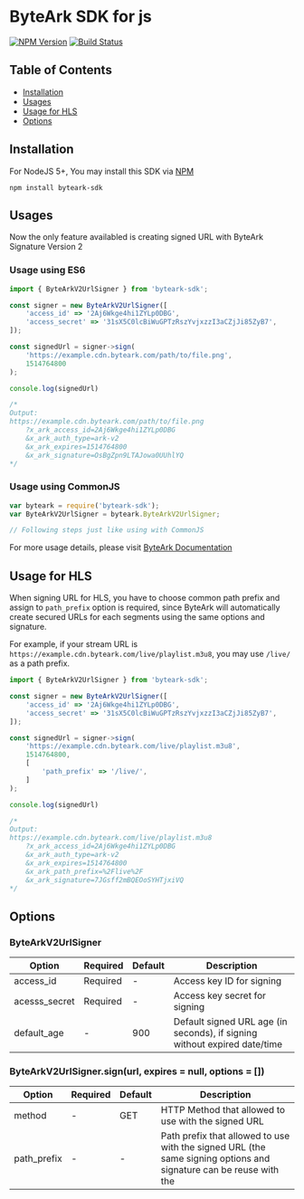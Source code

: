 # ByteArk SDK for js

[![NPM Version](https://img.shields.io/npm/v/byteark-sdk.svg)](https://www.npmjs.com/package/byteark-sdk)
[![Build Status](https://travis-ci.org/byteark/byteark-sdk-js.svg?branch=master)](https://travis-ci.org/byteark/byteark-sdk-js)

## Table of Contents

* [Installation](#installation)
* [Usages](#usages)
* [Usage for HLS](#usage-for-hls)
* [Options](#options)

## Installation

For NodeJS 5+, You may install this SDK via [NPM](https://npmjs.org)

    npm install byteark-sdk

## Usages

Now the only feature availabled is creating signed URL with ByteArk Signature Version 2

### Usage using ES6

```javascript
import { ByteArkV2UrlSigner } from 'byteark-sdk';

const signer = new ByteArkV2UrlSigner([
    'access_id' => '2Aj6Wkge4hi1ZYLp0DBG',
    'access_secret' => '31sX5C0lcBiWuGPTzRszYvjxzzI3aCZjJi85ZyB7',
]);

const signedUrl = signer->sign(
    'https://example.cdn.byteark.com/path/to/file.png',
    1514764800
);

console.log(signedUrl)

/*
Output:
https://example.cdn.byteark.com/path/to/file.png
    ?x_ark_access_id=2Aj6Wkge4hi1ZYLp0DBG
    &x_ark_auth_type=ark-v2
    &x_ark_expires=1514764800
    &x_ark_signature=OsBgZpn9LTAJowa0UUhlYQ
*/
```

### Usage using CommonJS

```javascript
var byteark = require('byteark-sdk');
var ByteArkV2UrlSigner = byteark.ByteArkV2UrlSigner;

// Following steps just like using with CommonJS
```

For more usage details, please visit [ByteArk Documentation](https://docs.byteark.com)

## Usage for HLS

When signing URL for HLS, you have to choose common path prefix
and assign to `path_prefix` option is required,
since ByteArk will automatically create secured URLs for each segments
using the same options and signature.

For example, if your stream URL is `https://example.cdn.byteark.com/live/playlist.m3u8`,
you may use `/live/` as a path prefix.

```javascript
import { ByteArkV2UrlSigner } from 'byteark-sdk';

const signer = new ByteArkV2UrlSigner([
    'access_id' => '2Aj6Wkge4hi1ZYLp0DBG',
    'access_secret' => '31sX5C0lcBiWuGPTzRszYvjxzzI3aCZjJi85ZyB7',
]);

const signedUrl = signer->sign(
    'https://example.cdn.byteark.com/live/playlist.m3u8',
    1514764800,
    [
        'path_prefix' => '/live/',
    ]
);

console.log(signedUrl)

/*
Output:
https://example.cdn.byteark.com/live/playlist.m3u8
    ?x_ark_access_id=2Aj6Wkge4hi1ZYLp0DBG
    &x_ark_auth_type=ark-v2
    &x_ark_expires=1514764800
    &x_ark_path_prefix=%2Flive%2F
    &x_ark_signature=7JGsff2mBQEOoSYHTjxiVQ
*/
```

## Options

### ByteArkV2UrlSigner

| Option        | Required | Default | Description                                                               |
|---------------|----------|---------|---------------------------------------------------------------------------|
| access_id     | Required | -       | Access key ID for signing                                                 |
| acesss_secret | Required | -       | Access key secret for signing                                             |
| default_age   | -        | 900     | Default signed URL age (in seconds), if signing without expired date/time |

### ByteArkV2UrlSigner.sign(url, expires = null, options = [])

| Option      | Required | Default | Description                                                                                                                                                   |
|-------------|----------|---------|---------------------------------------------------------------------------------------------------------------------------------------------------------------|
| method      | -        | GET     | HTTP Method that allowed to use with the signed URL                                                                                                           |
| path_prefix | -        | -       | Path prefix that allowed to use with the signed URL (the same signing options and signature can be reuse with the